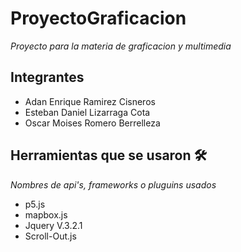 # ProyectoGraficacion
 _Proyecto para la materia de graficacion y multimedia_

## Integrantes

* Adan Enrique Ramirez Cisneros
* Esteban Daniel Lizarraga Cota
* Oscar Moises Romero Berrelleza

## Herramientas que se usaron 🛠️
_Nombres de api's, frameworks o pluguins usados_

* p5.js
* mapbox.js
* Jquery V.3.2.1
* Scroll-Out.js
